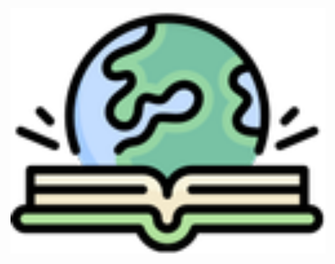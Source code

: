 <p align="center">
  <a href="" rel="noopener">
 <img src="/.github/logo.svg" alt="Project logo"></a>
</p>

